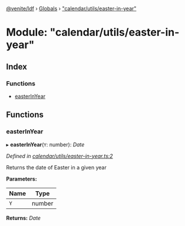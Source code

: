 [@venite/ldf](../README.md) › [Globals](../globals.md) › ["calendar/utils/easter-in-year"](_calendar_utils_easter_in_year_.md)

# Module: "calendar/utils/easter-in-year"

## Index

### Functions

* [easterInYear](_calendar_utils_easter_in_year_.md#easterinyear)

## Functions

###  easterInYear

▸ **easterInYear**(`Y`: number): *Date*

*Defined in [calendar/utils/easter-in-year.ts:2](https://github.com/gbj/venite/blob/2028f78/ldf/src/calendar/utils/easter-in-year.ts#L2)*

Returns the date of Easter in a given year

**Parameters:**

Name | Type |
------ | ------ |
`Y` | number |

**Returns:** *Date*
